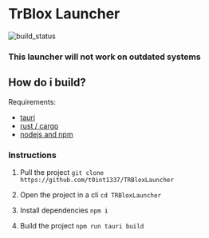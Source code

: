 # TrBlox Launcher

![build_status](https://img.shields.io/github/actions/workflow/status/mojavemf/syntax/main.yaml
)

### This launcher will not work on outdated systems

## How do i build?

Requirements:
 - [tauri](https://tauri.app/)
 - [rust / cargo](https://www.rust-lang.org/tools/install)
 - [nodejs and npm](https://nodejs.org/en/download/current)

### Instructions

1. Pull the project
`git clone https://github.com/t0int1337/TRBloxLauncher`

2. Open the project in a cli `cd TRBloxLauncher`

3. Install dependencies `npm i`

4. Build the project `npm run tauri build`

